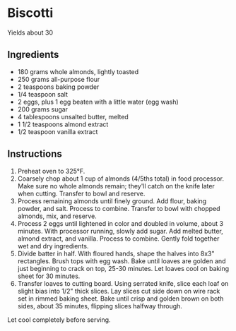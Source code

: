 # Biscotti

Yields about 30

## Ingredients

- 180 grams whole almonds, lightly toasted
- 250 grams all-purpose flour
- 2 teaspoons baking powder
- 1/4 teaspoon salt
- 2 eggs, plus 1 egg beaten with a little water (egg wash)
- 200 grams sugar
- 4 tablespoons unsalted butter, melted
- 1 1/2 teaspoons almond extract
- 1/2 teaspoon vanilla extract

## Instructions

1. Preheat oven to 325°F.
2. Coarsely chop about 1 cup of almonds (4/5ths total) in food processor. Make sure no whole almonds remain; they'll catch on the knife later when cutting. Transfer to bowl and reserve.
3. Process remaining almonds until finely ground. Add flour, baking powder, and salt. Process to combine. Transfer to bowl with chopped almonds, mix, and reserve.
4. Process 2 eggs until lightened in color and doubled in volume, about 3 minutes. With processor running, slowly add sugar. Add melted butter, almond extract, and vanilla. Process to combine. Gently fold together wet and dry ingredients.
5. Divide batter in half. With floured hands, shape the halves into 8x3" rectangles. Brush tops with egg wash. Bake until loaves are golden and just beginning to crack on top, 25-30 minutes. Let loaves cool on baking sheet for 30 minutes.
6. Transfer loaves to cutting board. Using serrated knife, slice each loaf on slight bias into 1/2" thick slices. Lay slices cut side down on wire rack set in rimmed baking sheet. Bake until crisp and golden brown on both sides, about 35 minutes, flipping slices halfway through.

Let cool completely before serving.
